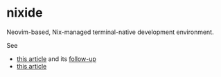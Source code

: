 # nixide

Neovim-based, Nix-managed terminal-native development environment.

See

* [this article](https://primamateria.github.io/blog/neovim-nix/) and its [follow-up](https://primamateria.github.io/blog/neovim-nix-update/)
* [this article](https://juuso.dev/blogPosts/modular-neovim/modular-neovim-with-nix.html)
